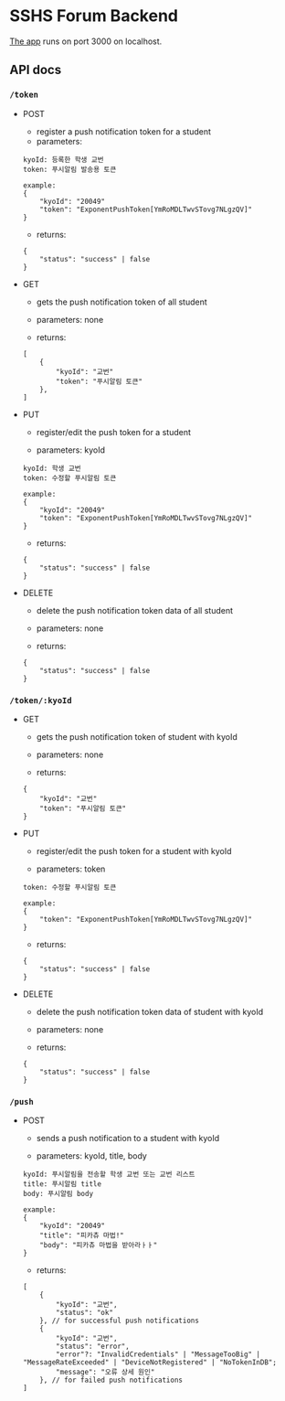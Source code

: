 # SSHS Forum Backend

[The app](http://localhost:3000) runs on port 3000 on localhost.

## API docs

### `/token`
- POST
    - register a push notification token for a student
    - parameters:

    ```
    kyoId: 등록한 학생 교번
    token: 푸시알림 발송용 토큰

    example:
    {
        "kyoId": "20049"
        "token": "ExponentPushToken[YmRoMDLTwvSTovg7NLgzQV]"
    }
    ```

    - returns:
    ```
    {
        "status": "success" | false
    }
    ```

- GET
    - gets the push notification token of all student

    - parameters: none

    - returns:
    ```
    [
        {
            "kyoId": "교번"
            "token": "푸시알림 토큰"
        },
    ]
    ```

- PUT
    - register/edit the push token for a student

    - parameters: kyoId
    ```
    kyoId: 학생 교번
    token: 수정할 푸시알림 토큰

    example:
    {
        "kyoId": "20049"
        "token": "ExponentPushToken[YmRoMDLTwvSTovg7NLgzQV]"
    }
    ```

    - returns:
    ```
    {
        "status": "success" | false 
    }
    ```

- DELETE
    - delete the push notification token data of all student

    - parameters: none

    - returns:
    ```
    {
        "status": "success" | false
    }
    ```

### `/token/:kyoId`
- GET
    - gets the push notification token of student with kyoId

    - parameters: none

    - returns:
    ```
    {
        "kyoId": "교번"
        "token": "푸시알림 토큰"
    }
    ```

- PUT
    - register/edit the push token for a student with kyoId

    - parameters: token
    ```
    token: 수정할 푸시알림 토큰

    example:
    {
        "token": "ExponentPushToken[YmRoMDLTwvSTovg7NLgzQV]"
    }
    ```

    - returns:
    ```
    {
        "status": "success" | false 
    }
    ```

- DELETE
    - delete the push notification token data of student with kyoId

    - parameters: none

    - returns:
    ```
    {
        "status": "success" | false
    }
    ```

### `/push`

- POST 
    - sends a push notification to a student with kyoId

    - parameters: kyoId, title, body
    ```
    kyoId: 푸시알림을 전송할 학생 교번 또는 교번 리스트
    title: 푸시알림 title
    body: 푸시알림 body

    example:
    {
        "kyoId": "20049"
        "title": "피카츄 마법!"
        "body": "피카츄 마법을 받아라ㅏㅏ"
    }
    ```

    - returns:
    ```
    [
        {
            "kyoId": "교번",
            "status": "ok"
        }, // for successful push notifications
        {
            "kyoId": "교번",
            "status": "error",
            "error"?: "InvalidCredentials" | "MessageTooBig" | "MessageRateExceeded" | "DeviceNotRegistered" | "NoTokenInDB";
            "message": "오류 상세 원인"
        }, // for failed push notifications
    ]
    ```
